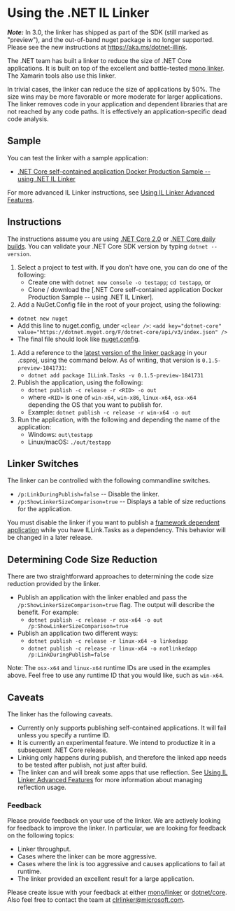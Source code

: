 # Using the .NET IL Linker

***Note:*** In 3.0, the linker has shipped as part of the SDK (still marked as "preview"), and the out-of-band nuget package is no longer supported. Please see the new instructions at https://aka.ms/dotnet-illink.

The .NET team has built a linker to reduce the size of .NET Core applications. It is built on top of the excellent and battle-tested [mono linker](https://github.com/mono/linker). The Xamarin tools also use this linker.

In trivial cases, the linker can reduce the size of applications by 50%. The size wins may be more favorable or more moderate for larger applications. The linker removes code in your application and dependent libraries that are not reached by any code paths. It is effectively an application-specific dead code analysis.

## Sample

You can test the linker with a sample application:

* [.NET Core self-contained application Docker Production Sample -- using .NET IL Linker](https://github.com/dotnet/dotnet-docker-samples/blob/master/dotnetapp-selfcontained/README.md#build-run-and-publish-the-sample-locally)

For more advanced IL Linker instructions, see [Using IL Linker Advanced Features](linker-instructions-advanced.md).

## Instructions

The instructions assume you are using [.NET Core 2.0](https://github.com/dotnet/core/blob/master/release-notes/download-archive.md) or [.NET Core daily builds](https://github.com/dotnet/core/blob/master/daily-builds.md). You can validate your .NET Core SDK version by typing `dotnet --version`.

1. Select a project to test with. If you don't have one, you can do one of the following:
   * Create one with `dotnet new console -o testapp`; `cd testapp`, or
   * Clone / download the [.NET Core self-contained application Docker Production Sample -- using .NET IL Linker].
1. Add a NuGet.Config file in the root of your project, using the following:
  * `dotnet new nuget`
  * Add this line to nuget.config, under `<clear />`: `<add key="dotnet-core" value="https://dotnet.myget.org/F/dotnet-core/api/v3/index.json" />`
  * The final file should look like [nuget.config](nuget.config).
1. Add a reference to the [latest version of the linker package](https://dotnet.myget.org/feed/dotnet-core/package/nuget/ILLink.Tasks) in your .csproj, using the command below. As of writing, that version is `0.1.5-preview-1841731`:
   * `dotnet add package ILLink.Tasks -v 0.1.5-preview-1841731`
1. Publish the application, using the following:
   * `dotnet publish -c release -r <RID> -o out`
   * where `<RID>` is one of `win-x64`, `win-x86`, `linux-x64`, `osx-x64` depending the OS that you want to publish for.
   * Example: `dotnet publish -c release -r win-x64 -o out`
1. Run the application, with the following and depending the name of the application:
   * Windows: `out\testapp`
   * Linux/macOS: `./out/testapp`

## Linker Switches

The linker can be controlled with the following commandline switches.

* `/p:LinkDuringPublish=false` -- Disable the linker.
* `/p:ShowLinkerSizeComparison=true` -- Displays a table of size reductions for the application.

You must disable the linker if you want to publish a [framework dependent application](https://docs.microsoft.com/en-us/dotnet/core/deploying/) while you have ILLink.Tasks as a dependency. This behavior will be changed in a later release.

## Determining Code Size Reduction

There are two straightforward approaches to determining the code size reduction provided by the linker.

* Publish an application with the linker enabled and pass the `/p:ShowLinkerSizeComparison=true` flag. The output will describe the benefit. For example:
  * `dotnet publish -c release -r osx-x64 -o out /p:ShowLinkerSizeComparison=true`
* Publish an application two different ways:
  * `dotnet publish -c release -r linux-x64 -o linkedapp`
  * `dotnet publish -c release -r linux-x64 -o notlinkedapp /p:LinkDuringPublish=false`

Note: The `osx-x64` and `linux-x64` runtime IDs are used in the examples above. Feel free to use any runtime ID that you would like, such as `win-x64`.

## Caveats

The linker has the following caveats.

* Currently only supports publishing self-contained applications. It will fail unless you specify a runtime ID.
* It is currently an experimental feature. We intend to productize it in a subsequent .NET Core release.
* Linking only happens during publish, and therefore the linked app needs to be tested after publish, not just after build.
* The linker can and will break some apps that use reflection. See [Using IL Linker Advanced Features](linker-instructions-advanced.md) for more information about managing reflection usage.

### Feedback

Please provide feedback on your use of the linker. We are actively looking for feedback to improve the linker. In particular, we are looking for feedback on the following topics:

* Linker throughput.
* Cases where the linker can be more aggressive.
* Cases where the link is too aggressive and causes applications to fail at runtime.
* The linker provided an excellent result for a large application.

Please create issue with your feedback at either [mono/linker](https://github.com/mono/linker) or [dotnet/core](https://github.com/dotnet/core). Also feel free to contact the team at clrlinker@microsoft.com.
